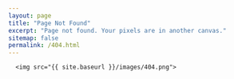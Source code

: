 ```yaml
---
layout: page
title: "Page Not Found"
excerpt: "Page not found. Your pixels are in another canvas."
sitemap: false
permalink: /404.html
---
```


      <img src="{{ site.baseurl }}/images/404.png">

